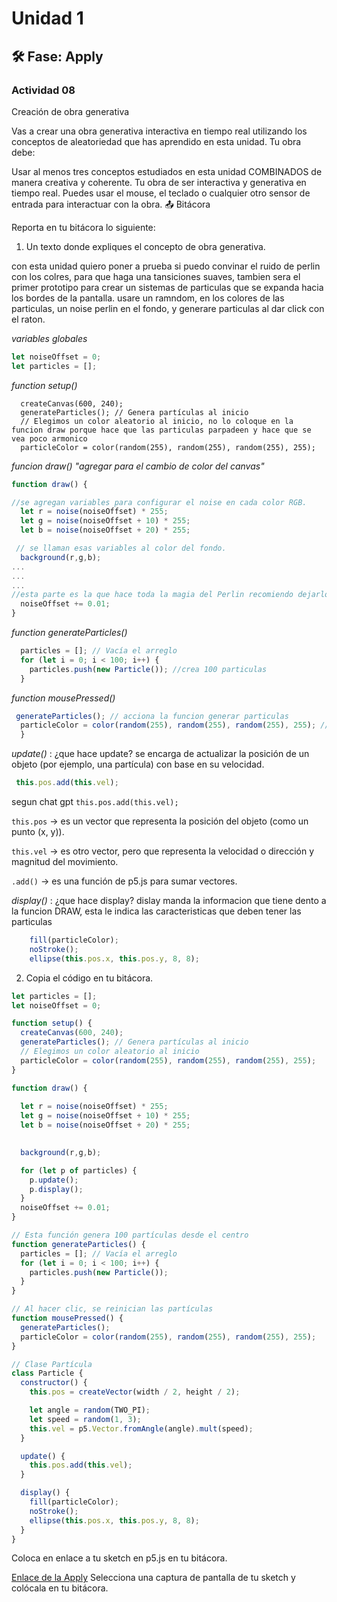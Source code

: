 # Unidad 1

## 🛠 Fase: Apply

### Actividad 08
Creación de obra generativa

Vas a crear una obra generativa interactiva en tiempo real utilizando los conceptos de aleatoriedad que has aprendido en esta unidad.
Tu obra debe:

Usar al menos tres conceptos estudiados en esta unidad COMBINADOS de manera creativa y coherente.
Tu obra de ser interactiva y generativa en tiempo real. Puedes usar el mouse, el teclado o cualquier otro sensor de entrada para interactuar con la obra.
📤 Bitácora

Reporta en tu bitácora lo siguiente:

1. Un texto donde expliques el concepto de obra generativa.

con esta unidad quiero poner a prueba  si puedo convinar el ruido de perlin con los colres, para que haga una tansiciones suaves, tambien sera el primer prototipo para crear un sistemas de particulas que se expanda hacia los bordes de la pantalla. usare un ramndom, en los colores de las particulas, un noise perlin en el fondo, y generare particulas al dar click con el raton.

*variables globales*
``` js
let noiseOffset = 0;
let particles = [];
```

*function setup()*
```
  createCanvas(600, 240);
  generateParticles(); // Genera partículas al inicio
  // Elegimos un color aleatorio al inicio, no lo coloque en la funcion draw porque hace que las particulas parpadeen y hace que se vea poco armonico
  particleColor = color(random(255), random(255), random(255), 255);
```

*funcion draw()  "agregar para el cambio de color del canvas"*
``` js
function draw() {

//se agregan variables para configurar el noise en cada color RGB.
  let r = noise(noiseOffset) * 255;
  let g = noise(noiseOffset + 10) * 255; 
  let b = noise(noiseOffset + 20) * 255;

 // se llaman esas variables al color del fondo. 
  background(r,g,b);
...
...
...
//esta parte es la que hace toda la magia del Perlin recomiendo dejarlo a lo ultimo de la funcion draw
  noiseOffset += 0.01;
}
```
*function generateParticles()* 
``` js
  particles = []; // Vacía el arreglo  
  for (let i = 0; i < 100; i++) {
    particles.push(new Particle()); //crea 100 particulas 
  }
```

*function mousePressed()* 
``` js
 generateParticles(); // acciona la funcion generar particulas
  particleColor = color(random(255), random(255), random(255), 255); // modifica los valores establecidos en el color de las particulas por otros valores aleatorios
  }
```
*update()* : ¿que hace update?  se encarga de actualizar la posición de un objeto (por ejemplo, una partícula) con base en su velocidad.
``` js
 this.pos.add(this.vel);
```
segun chat gpt `this.pos.add(this.vel);`

`this.pos` → es un vector que representa la posición del objeto (como un punto (x, y)).

`this.vel` → es otro vector, pero que representa la velocidad o dirección y magnitud del movimiento.

`.add()` → es una función de p5.js para sumar vectores.


*display()* : ¿que hace display? dislay manda la informacion que tiene dento a la funcion  DRAW, esta le indica las caracteristicas que deben tener las particulas 
``` js
    fill(particleColor);
    noStroke();
    ellipse(this.pos.x, this.pos.y, 8, 8);
```


2. Copia el código en tu bitácora.

``` js
let particles = [];
let noiseOffset = 0;

function setup() {
  createCanvas(600, 240);
  generateParticles(); // Genera partículas al inicio
  // Elegimos un color aleatorio al inicio
  particleColor = color(random(255), random(255), random(255), 255);
}

function draw() {
  
  let r = noise(noiseOffset) * 255;
  let g = noise(noiseOffset + 10) * 255; 
  let b = noise(noiseOffset + 20) * 255;

  
  background(r,g,b);

  for (let p of particles) {
    p.update();
    p.display();
  }
  noiseOffset += 0.01;
}

// Esta función genera 100 partículas desde el centro
function generateParticles() {
  particles = []; // Vacía el arreglo
  for (let i = 0; i < 100; i++) {
    particles.push(new Particle());
  }
}

// Al hacer clic, se reinician las partículas
function mousePressed() {
  generateParticles();
  particleColor = color(random(255), random(255), random(255), 255);
}

// Clase Partícula
class Particle {
  constructor() {
    this.pos = createVector(width / 2, height / 2);

    let angle = random(TWO_PI);
    let speed = random(1, 3);
    this.vel = p5.Vector.fromAngle(angle).mult(speed);
  }

  update() {
    this.pos.add(this.vel);
  }

  display() {
    fill(particleColor);
    noStroke();
    ellipse(this.pos.x, this.pos.y, 8, 8);
  }
}

```
Coloca en enlace a tu sketch en p5.js en tu bitácora.

[Enlace de la Apply](https://editor.p5js.org/nicolasparra2024/sketches/EacQ1BuK4)
Selecciona una captura de pantalla de tu sketch y colócala en tu bitácora.
